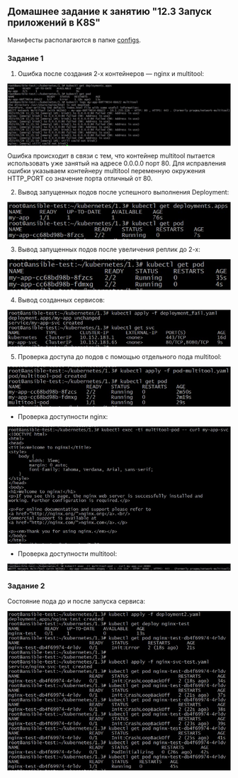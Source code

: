 ## Домашнее задание к занятию "12.3 Запуск приложений в K8S"

Манифесты располагаются в папке [configs](./configs/).

### Задание 1

1. Ошибка после создания 2-х контейнеров — nginx и multitool:

<img align="top" src="img/before_deploy.jpg">		<!--![before_deploy](img/before_deploy.jpg)-->

Ошибка происходит в связи с тем, что контейнер multitool пытается использовать уже занятый на адресе 0.0.0.0 порт 80. Для исправления ошибки указываем контейнеру multitool переменную окружения HTTP_PORT со значение порта отличный от 80.

2. Вывод запущенных подов после успешного выполнения Deployment:

<img align="top" src="img/after_deploy.jpg">		<!--![after_deploy](img/after_deploy.jpg)-->

3. Вывод запущенных подов после увеличения реплик до 2-х:

<img align="top" src="img/after_scale.jpg">		<!--![after_scale](img/after_scale.jpg)-->

4. Вывод созданных сервисов:

<img align="top" src="img/services.jpg">		<!--![services](img/services.jpg)-->

5. Проверка доступа до подов с помощью отдельного пода multitool:

<img align="top" src="img/check_pods.jpg">		<!--![check_pods](img/check_pods.jpg)-->

 - Проверка доступности nginx:

<img align="top" src="img/check_nginx.jpg">		<!--![check_nginx](img/check_nginx.jpg)-->

 - Проверка доступности multitool:

<img align="top" src="img/check_multitool.jpg">		<!--![check_multitool](img/check_multitool.jpg)-->

### Задание 2

Состояние пода до и после запуска сервиса:

<img align="top" src="img/fail_pod.jpg">		<!--![fail_pod](img/fail_pod.jpg)-->
